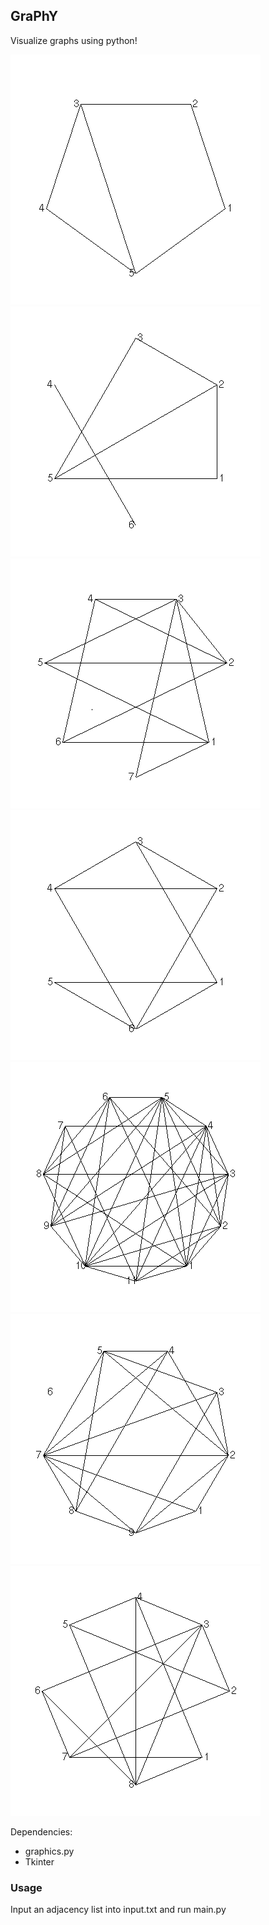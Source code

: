 ## GraPhY

Visualize graphs using python!

![Graph 1](./images/1.png)
![Graph 2](./images/2.png)
![Graph 3](./images/3.png)
![Graph 4](./images/4.png)
![Graph 5](./images/5.png)
![Graph 6](./images/6.png)
![Graph 7](./images/7.png)

Dependencies:
* graphics.py
* Tkinter

### Usage

Input an adjacency list into input.txt and run main.py

